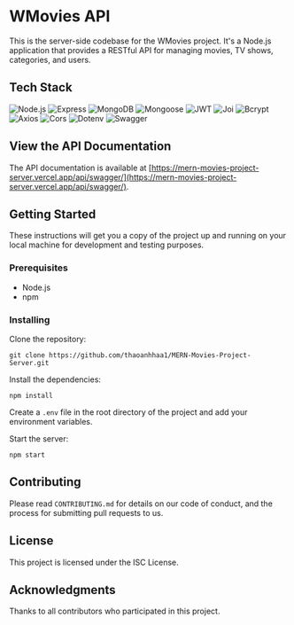# WMovies API

This is the server-side codebase for the WMovies project. It's a Node.js application that provides a RESTful API for managing movies, TV shows, categories, and users.

## Tech Stack

![Node.js](https://img.shields.io/badge/-Node.js-339933?logo=node.js&logoColor=white)
![Express](https://img.shields.io/badge/-Express-000000?logo=express&logoColor=white)
![MongoDB](https://img.shields.io/badge/-MongoDB-47A248?logo=mongodb&logoColor=white)
![Mongoose](https://img.shields.io/badge/-Mongoose-880000?logo=mongoose&logoColor=white)
![JWT](https://img.shields.io/badge/-JWT-000000?logo=json-web-tokens&logoColor=white)
![Joi](https://img.shields.io/badge/-Joi-F0DB4F?logo=joi&logoColor=black)
![Bcrypt](https://img.shields.io/badge/-Bcrypt-2A7D7D?logo=bcrypt&logoColor=white)
![Axios](https://img.shields.io/badge/-Axios-000000?logo=axios&logoColor=white)
![Cors](https://img.shields.io/badge/-Cors-FFA07A?logo=cors&logoColor=white)
![Dotenv](https://img.shields.io/badge/-Dotenv-000000?logo=dotenv&logoColor=white)
![Swagger](https://img.shields.io/badge/-Swagger-85EA2D?logo=swagger&logoColor=black)

## View the API Documentation

The API documentation is available at [https://mern-movies-project-server.vercel.app/api/swagger/](https://mern-movies-project-server.vercel.app/api/swagger/).

## Getting Started

These instructions will get you a copy of the project up and running on your local machine for development and testing purposes.

### Prerequisites

-   Node.js
-   npm

### Installing

Clone the repository:

```
git clone https://github.com/thaoanhhaa1/MERN-Movies-Project-Server.git
```

Install the dependencies:

```
npm install
```

Create a `.env` file in the root directory of the project and add your environment variables.

Start the server:

```
npm start
```

## Contributing

Please read `CONTRIBUTING.md` for details on our code of conduct, and the process for submitting pull requests to us.

## License

This project is licensed under the ISC License.

## Acknowledgments

Thanks to all contributors who participated in this project.
